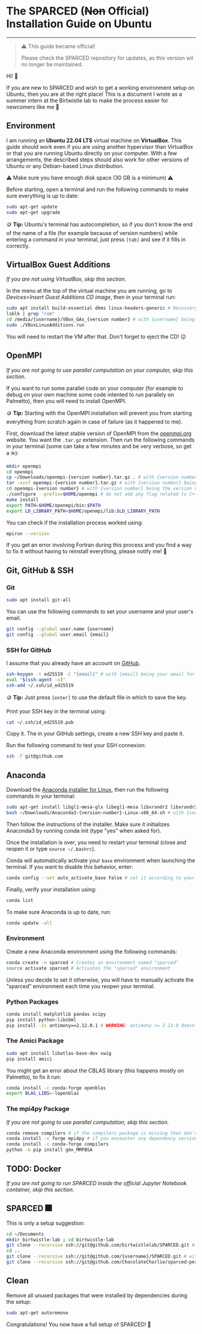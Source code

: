 # The SPARCED (~~Non~~ Official) Installation Guide on Ubuntu
---

> :warning: This guide became official!
> 
> Please check the SPARCED repository for updates, as this version wil no longer be maintained.


Hi! 🌄

If you are new to SPARCED and wish to get a working environment setup on Ubuntu, then you are at the right place!
This is a document I wrote as a summer intern at the Birtwistle lab to make the process easier for newcomers like me 🙂

## Environment
I am running an **Ubuntu 22.04 LTS** virtual machine on **VirtualBox**.
This guide should work even if you are using another hypervisor than VirtualBox or that you are running Ubuntu directly on your computer.
With a few arrangements, the described steps should also work for other versions of Ubuntu or any Debian-based Linux distribution.

:warning: Make sure you have enough disk space (30 GB is a minimum) :warning:

Before starting, open a terminal and run the following commands to make sure everything is up to date:
```bash
sudo apt-get update
sudo apt-get upgrade
```
:coin: **Tip:** Ubuntu's terminal has autocompletion, so if you don't know the end of the name of a file (for example because of version numbers) while entering a command in your terminal, just press ```[tab]``` and see if it fills in correctly.

## VirtualBox Guest Additions
_If you are not using VirtualBox, skip this section._

In the menu at the top of the virtual machine you are running, go to _Devices_>_Insert Guest Additions CD image_, then in your terminal run:
```bash
sudo apt install build-essential dkms linux-headers-generic # Necessary if you chose the minimal installation of Ubuntu
lsblk | grep "rom"
cd /media/{username}/VBox_GAs_{version number} # with {username} being your username and {version number} the version number
sudo ./VBoxLinuxAdditions.run
```
You will need to restart the VM after that. Don't forget to eject the CD! 😉

## OpenMPI
_If you are not going to use parallel computation on your computer, skip this section._

If you want to run some parallel code on your computer (for example to debug on your own machine some code intented to run parallely on Palmetto), then you will need to install OpenMPI.

:coin: **Tip:** Starting with the OpenMPI installation will prevent you from starting everything from scratch again in case of failure (as it happened to me).

First, download the latest stable version of OpenMPI from the [openmpi.org](https://www.open-mpi.org//software/ompi/v4.1/) website. You want the ```.tar.gz``` extension.
Then run the following commands in your terminal (some can take a few minutes and be very verbose, so get a ☕):
```bash
mkdir openmpi
cd openmpi
cp ~/Downloads/openmpi-{version number}.tar.gz . # with {version number} being the version number
tar -xzvf openmpi-{version number}.tar.gz # with {version number} being the version number
cd openmpi-{version number} # with {version number} being the version number
./configure --prefix=$HOME/openmpi # do not add any flag related to C++ (cxx) as they are no longer supported
make install
export PATH=$HOME/openmpi/bin:$PATH
export LD_LIBRARY_PATH=$HOME/openmpi/lib:$LD_LIBRARY_PATH
```
You can check if the installation process worked using:
```bash
mpirun --version
```
If you get an error involving Fortran during this process and you find a way to fix it without having to reinstall everything, please notify me! 🙏

## Git, GitHub & SSH
### Git
```bash
sudo apt install git-all
```
You can use the following commands to set your username and your user's email.
```bash
git config --global user.name {username}
git config --global user.email {email}
```
### SSH for GitHub
I assume that you already have an account on [GitHub](https://github.com/).
```bash
ssh-keygen -t ed25519 -C "{email}" # with {email} being your email for GitHub
eval "$(ssh-agent -s)"
ssh-add ~/.ssh/id_ed25519
```
:coin: **Tip:** Just press ```[enter]``` to use the default file in which to save the key.

Print your SSH key in the terminal using:
```bash
cat ~/.ssh/id_ed25519.pub
```
Copy it. The in your GitHub settings, create a new SSH key and paste it.

Run the following command to test your SSH connexion:
```bash
ssh -T git@github.com
```

## Anaconda
Download the [Anaconda installer for Linux](https://www.anaconda.com/products/distribution#linux), then run the following commands in your terminal:
```bash
sudo apt-get install libgl1-mesa-glx libegl1-mesa libxrandr2 libxrandr2 libxss1 libxcursor1 libxcomposite1 libasound2 libxi6 libxtst6
bash ~/Downloads/Anaconda3-{version-number}-Linux-x86_64.sh # with {version-number} being your version number
```
Then follow the instructions of the installer. Make sure it initializes Anaconda3 by running conda init (type "yes" when asked for).

Once the installation is over, you need to restart your terminal (close and reopen it or type ```source ~/.bashrc```).

Conda will automatically activate your ```base``` environment when launching the terminal. If you want to disable this behavior, enter:
```bash
conda config --set auto_activate_base False # set it according to your preferences
```
Finally, verify your installation using:
```bash
conda list
```
To make sure Anaconda is up to date, run:
```bash
conda update -all
```

### Environment
Create a new Anaconda environment using the following commands:
```bash
conda create -n sparced # Creates an environment named "sparced"
source activate sparced # Activates the "sparced" environment
```
Unless you decide to set it otherwise, you will have to manually activate the "sparced" environment each time you reopen your terminal.

### Python Packages
```bash
conda install matplotlib pandas scipy
pip install python-libsbml
pip install -Iv antimony==2.12.0.1 # WARNING: antimony >= 2.13.0 doesn't work with SPARCED
```
### The Amici Package
```bash
sudo apt install libatlas-base-dev swig
pip install amici
```
You might get an error about the CBLAS library (this happens mostly on Palmetto), to fix it run:
```bash
conda install -c conda-forge openblas
export BLAS_LIBS=-lopenblas
```

### The mpi4py Package
_If you are not going to use parallel computation, skip this section._
```bash
conda remove compilers # if the compilers package is missing then don't install it!
conda install -c forge mpi4py # if you encounter any dependency version failure, try downgrading to Python 3.11 by typing 'conda install python=3.11'
conda install -c conda-forge compilers
python -m pip install gmx_MMPBSA
```

## TODO: Docker
_If you are not going to run SPARCED inside the official Jupyter Notebook container, skip this section._

## SPARCED 🎆
This is only a setup suggestion:
```bash
cd ~/Documents
mkdir birtwistle-lab ; cd birtwistle-lab
git clone --recursive ssh://git@github.com/birtwistlelab/SPARCED.git # The official SPARCED repository
cd ..
git clone --recursive ssh://git@github.com/{username}/SPARCED.git # with {username} being your username on GitHub, assuming that you already forked SPARCED
git clone --recursive ssh://git@github.com/ChocolateCharlie/sparced-personal-utilities.git # My code, feel free to improve it :)
```

## Clean
Remove all unused packages that were installed by dependencies during the setup:
```bash
sudo apt-get autoremove
```

Congratulations! You now have a full setup of SPARCED! 🦠
